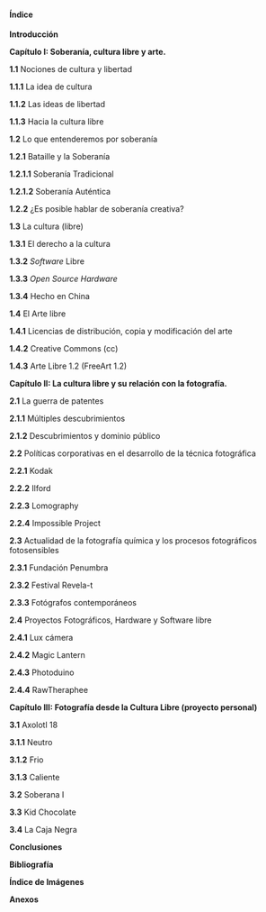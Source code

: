 #### Índice


**Introducción**



**Capítulo I: Soberanía, cultura libre y arte.**

**1.1** Nociones de cultura y libertad

**1.1.1** La idea de cultura

**1.1.2** Las ideas de libertad

**1.1.3** Hacia la cultura libre


**1.2** Lo que entenderemos por soberanía

**1.2.1** Bataille y la Soberanía

**1.2.1.1** Soberanía Tradicional

**1.2.1.2** Soberanía Auténtica

**1.2.2** ¿Es posible hablar de soberanía creativa?


**1.3** La cultura (libre)

**1.3.1** El derecho a la cultura

**1.3.2** _Software_ Libre

**1.3.3** _Open Source Hardware_

**1.3.4** Hecho en China


**1.4** El Arte libre

**1.4.1** Licencias de distribución, copia y modificación del arte

**1.4.2** Creative Commons (cc)

**1.4.3** Arte Libre 1.2 (FreeArt 1.2)



**Capítulo II: La cultura libre y su relación con la fotografía.**


**2.1** La guerra de patentes

**2.1.1** Múltiples descubrimientos

**2.1.2** Descubrimientos y dominio público


**2.2** Políticas corporativas en el desarrollo de la técnica fotográfica

**2.2.1** Kodak

**2.2.2** Ilford

**2.2.3** Lomography

**2.2.4** Impossible Project


**2.3** Actualidad de la fotografía química y los procesos fotográficos fotosensibles

**2.3.1** Fundación Penumbra

**2.3.2** Festival Revela-t

**2.3.3** Fotógrafos contemporáneos


**2.4** Proyectos Fotográficos, Hardware y Software libre

**2.4.1** Lux cámera

**2.4.2** Magic Lantern

**2.4.3** Photoduino

**2.4.4** RawTheraphee


**Capítulo III: Fotografía desde la Cultura Libre (proyecto personal)**


**3.1** Axolotl 18

**3.1.1** Neutro

**3.1.2** Frio

**3.1.3** Caliente


**3.2** Soberana I


**3.3** Kid Chocolate


**3.4** La Caja Negra



**Conclusiones**



**Bibliografía**



**Índice de Imágenes**



**Anexos**
